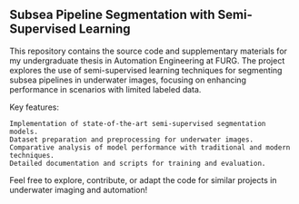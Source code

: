 ## Subsea Pipeline Segmentation with Semi-Supervised Learning

This repository contains the source code and supplementary materials for my undergraduate thesis in Automation Engineering at FURG. The project explores the use of semi-supervised learning techniques for segmenting subsea pipelines in underwater images, focusing on enhancing performance in scenarios with limited labeled data.

Key features:

    Implementation of state-of-the-art semi-supervised segmentation models.
    Dataset preparation and preprocessing for underwater images.
    Comparative analysis of model performance with traditional and modern techniques.
    Detailed documentation and scripts for training and evaluation.

Feel free to explore, contribute, or adapt the code for similar projects in underwater imaging and automation!
